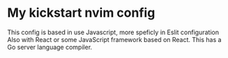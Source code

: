 # My kickstart nvim config 

This config is based in use Javascript, more speficly in Eslit configuration
Also with React or some JavaScript framework based on React.
This has a Go server language compiler.
